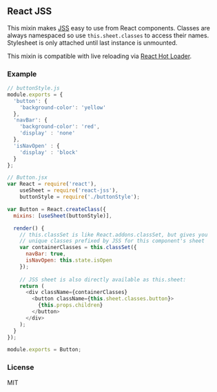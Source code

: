 ## React JSS

This mixin makes [JSS](https://github.com/jsstyles/jss) easy to use from React components.
Classes are always namespaced so use `this.sheet.classes` to access their names.
Stylesheet is only attached until last instance is unmounted.

This mixin is compatible with live reloading via [React Hot Loader](https://github.com/gaearon/react-hot-loader).

### Example

```js
// buttonStyle.js
module.exports = {
  'button': {
    'background-color': 'yellow'
  },
  'navBar': {
    'background-color': 'red',
    'display' : 'none'
  },
  'isNavOpen' : {
    'display' : 'block'
  }
};

// Button.jsx
var React = require('react'),
    useSheet = require('react-jss'),
    buttonStyle = require('./buttonStyle');

var Button = React.createClass({
  mixins: [useSheet(buttonStyle)],

  render() {
    // this.classSet is like React.addons.classSet, but gives you
    // unique classes prefixed by JSS for this component's sheet
    var containerClasses = this.classSet({
      navBar: true,
      isNavOpen: this.state.isOpen
    });
  
    // JSS sheet is also directly available as this.sheet:
    return (
      <div className={containerClasses}
        <button className={this.sheet.classes.button}>
          {this.props.children}
        </button>
      </div>
    );
  }
});

module.exports = Button;
```

### License

MIT
